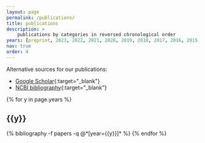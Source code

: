 ```yaml
---
layout: page
permalink: /publications/
title: publications
description: > 
    publications by categories in reversed chronological order
years: [preprint, 2023, 2022, 2021, 2020, 2019, 2018, 2017, 2016, 2015, 2014, 2013, 2010, 2009, 2007, 2006, 2005, 2004, 2003, 2002, 2001, 2000, 1999]
nav: true
order: 4
---
```


Alternative sources for our publications:

- [Google Scholar](https://scholar.google.com/citations?user=EnOmNEYAAAAJ&hl=en){:target="_blank"}
- [NCBI bibliography](https://www.ncbi.nlm.nih.gov/myncbi/jay.hesselberth.1/bibliography/public/){:target="_blank"}

<div class="publications">

{% for y in page.years %}
  <h2 class="year">{{y}}</h2>
  {% bibliography -f papers -q @*[year={{y}}]* %}
{% endfor %}

</div>

